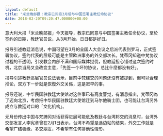 ```yaml
---
layout: default
title: "米兰晚邮报：教宗已同意3月后与中国签署主教任命协议"
date: 2018-02-20T09:20:47.000000+08:00
---
```


意大利大报「米兰晚邮报」今天报导，教宗已同意与中国签署主教任命协议，至於签约的日期，教廷官员说，从3月开始，日日都是好日。

报导引述教廷消息说，中国可望在3月的全国人大会议之后派代表到罗马，正式签署协议，签约代表的层级可能是主管欧洲事务的外交部次长。梵蒂冈知道中梵协议过程的不透明，引发教会内部不满和国际媒体挞伐，但教廷担心错过这次签约时机，北京当局又会改变主意，「先签一个坏的协议，总比什麼都没有好」。

报导引述教廷高层官员说法表示，目前中梵建交的问题还没有被提到，但可以合理推论，双方下一步就是恢復外交关係，这是迟早的事。

报导还说，中华民国驻教廷大使馆对这件事已有高度警觉，有消息指出，梵蒂冈為了迈向北京，考虑把中华民国驻教廷大使馆迁到马尔他骑士团，也可能让台湾另外成立与教廷对口的「文化机构」。

元月份传出中国与梵諦冈对话获得进展可能危及教廷与台湾邦交的消息时，台湾外交部发言人李宪章曾在2月1日表示，台湾不希望是选边站的结果，外交工作就是希望广结善缘，多交朋友，不希望有任何排他性情形。

